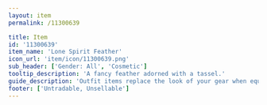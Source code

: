 ```yaml
---
layout: item
permalink: /11300639

title: Item
id: '11300639'
item_name: 'Lone Spirit Feather'
icon_url: 'item/icon/11300639.png'
sub_header: ['Gender: All', 'Cosmetic']
tooltip_description: 'A fancy feather adorned with a tassel.'
guide_description: 'Outfit items replace the look of your gear when equipped.'
footer: ['Untradable, Unsellable']
---
```

